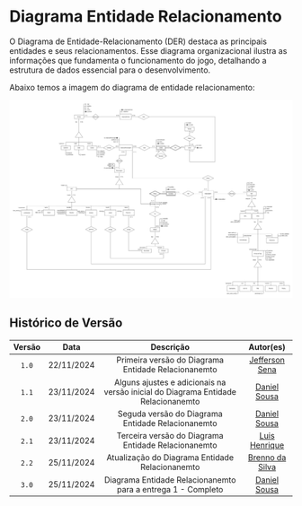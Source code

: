 # Diagrama Entidade Relacionamento

O Diagrama de Entidade-Relacionamento (DER) destaca as principais entidades e seus relacionamentos. Esse diagrama organizacional ilustra as informações que fundamenta o funcionamento do jogo, detalhando a estrutura de dados essencial para o desenvolvimento.

Abaixo temos a imagem do diagrama de entidade relacionamento:

<!-- ![Versão Inicial](../assets/versao-inicial.svg)
![Versão Inicial com Ajustes](../assets/v2.drawio.svg) -->
<!--[Versão Atual](../assets/v4.drawio.svg)-->
![Versão Atual](../assets/DER_entraga.drawio.svg)

## Histórico de Versão

| Versão | Data | Descrição | Autor(es) |
| :----: | :--------: | :-----------------------------------------------: | :---------------------------------------------------------------------------------------: |
| `1.0`  | 22/11/2024 | Primeira versão do Diagrama Entidade Relacionanemto | [Jefferson Sena](https://github.com/JeffersonSenaa) |
| `1.1`  | 23/11/2024 | Alguns ajustes e adicionais na versão inicial do Diagrama Entidade Relacionanemto | [Daniel Sousa](https://github.com/daniel-de-sousa) |
| `2.0`  | 23/11/2024 | Seguda versão do Diagrama Entidade Relacionanemto | [Daniel Sousa](https://github.com/daniel-de-sousa)  |
| `2.1`  | 23/11/2024 | Terceira versão do Diagrama Entidade Relacionanemto | [Luis Henrique](https://github.com/luishenrrique) |
| `2.2`  | 25/11/2024 | Atualização do Diagrama Entidade Relacionanemto | [Brenno da Silva](https://github.com/brenno-silva01)  |
| `3.0`  | 25/11/2024 | Diagrama Entidade Relacionanemto para a entrega 1 - Completo | [Daniel Sousa](https://github.com/daniel-de-sousa) |